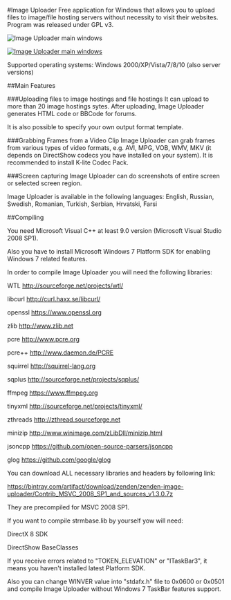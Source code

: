 #Image Uploader
Free application for Windows that allows you to upload files to image/file hosting servers without necessity to visit their websites. Program was released under GPL v3.

![Image Uploader main windows](https://lh5.googleusercontent.com/-GvexbrV8HUE/VQHXrxhom5I/AAAAAAAAD0c/JiH5OQ0XrfY/s0/26719_screenshot%2525202015-03-09%252520003_en.png)

[![Image Uploader main windows](https://lh4.googleusercontent.com/-D6wvBfMHonw/VQHgBb9ZFzI/AAAAAAAAD1s/Hq1uUei_C-s/s0/download-button-en.png)](http://zenden.ws/downloads/image-uploader-latest)

Supported operating systems: Windows 2000/XP/Vista/7/8/10 (also server versions)

##Main Features

###Uploading files to image hostings and file hostings
It can upload to more than 20 image hostings sytes. After uploading, Image Uploader generates HTML code or BBCode for forums.

It is also possible to specify your own output format template.

###Grabbing Frames from a Video Clip
Image Uploader can grab frames from various types of video formats, e.g. AVI, MPG, VOB, WMV, MKV (it depends on DirectShow codecs you have installed on your system). It is recommended to install K-lite Codec Pack.

###Screen capturing
Image Uploader can do screenshots of entire screen or selected screen region.

Image Uploader is available in the following languages: English, Russian, Swedish, Romanian, Turkish, Serbian, Hrvatski, Farsi

##Compiling

You need Microsoft Visual C++ at least 9.0 version (Microsoft Visual Studio 2008 SP1).

Also you have to install Microsoft Windows 7 Platform SDK for enabling Windows 7 related features. 

In order to compile Image Uploader you will need the following libraries:

WTL		    http://sourceforge.net/projects/wtl/

libcurl		http://curl.haxx.se/libcurl/

openssl		https://www.openssl.org

zlib		  http://www.zlib.net

pcre		  http://www.pcre.org

pcre++		http://www.daemon.de/PCRE

squirrel	http://squirrel-lang.org

sqplus		http://sourceforge.net/projects/sqplus/

ffmpeg		https://www.ffmpeg.org

tinyxml		http://sourceforge.net/projects/tinyxml/

zthreads	http://zthread.sourceforge.net

minizip		http://www.winimage.com/zLibDll/minizip.html

jsoncpp		https://github.com/open-source-parsers/jsoncpp

glog      https://github.com/google/glog

You can download ALL necessary libraries and headers by following link:

https://bintray.com/artifact/download/zenden/zenden-image-uploader/Contrib_MSVC_2008_SP1_and_sources_v1.3.0.7z

They are precompiled for MSVC 2008 SP1.

If you want to compile strmbase.lib by yourself yow will need:

DirectX 8 SDK

DirectShow BaseClasses

If you receive errors related to "TOKEN_ELEVATION" or "ITaskBar3", it means you haven't installed latest Platform SDK. 

Also you can change WINVER value into "stdafx.h" file to 0x0600 or 0x0501 and compile Image Uploader 
without Windows 7 TaskBar features support.
